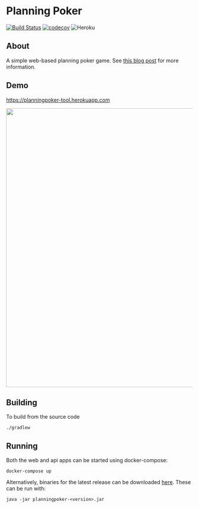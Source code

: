 # Planning Poker

[![Build Status](https://travis-ci.org/richashworth/planningpoker.svg?branch=master)](https://travis-ci.org/richashworth/planningpoker)
[![codecov](https://codecov.io/gh/richashworth/planningpoker/branch/master/graph/badge.svg)](https://codecov.io/gh/richashworth/planningpoker)
![Heroku](http://heroku-badge.herokuapp.com/?app=planningpoker-tool&style=flat&svg=1)

## About

A simple web-based planning poker game. See [this blog
post](http://richashworth.com/2016/08/agile-estimation-for-distributed-teams/) for more information.

## Demo
https://planningpoker-tool.herokuapp.com

<img src="https://github.com/richashworth/planningpoker/raw/master/doc/demo.gif" width="750">

## Building

To build from the source code

`./gradlew`

## Running

Both the web and api apps can be started using docker-compose:

`docker-compose up`


Alternatively, binaries for the latest release can be downloaded
[here](https://github.com/richashworth/planningpoker/releases/latest). These can be run with:

`java -jar planningpoker-<version>.jar`
